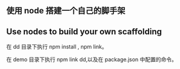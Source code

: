 ## 使用 node 搭建一个自己的脚手架

## Use nodes to build your own scaffolding

在 dd 目录下执行 npm install , npm link。

在 demo 目录下执行 npm link dd,以及在 package.json 中配置的命令。
